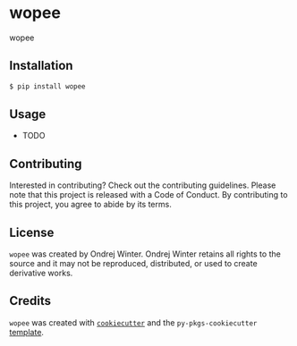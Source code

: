 # wopee

wopee

## Installation

```bash
$ pip install wopee
```

## Usage

- TODO

## Contributing

Interested in contributing? Check out the contributing guidelines. Please note that this project is released with a Code of Conduct. By contributing to this project, you agree to abide by its terms.

## License

`wopee` was created by Ondrej Winter. Ondrej Winter retains all rights to the source and it may not be reproduced, distributed, or used to create derivative works.

## Credits

`wopee` was created with [`cookiecutter`](https://cookiecutter.readthedocs.io/en/latest/) and the `py-pkgs-cookiecutter` [template](https://github.com/py-pkgs/py-pkgs-cookiecutter).
